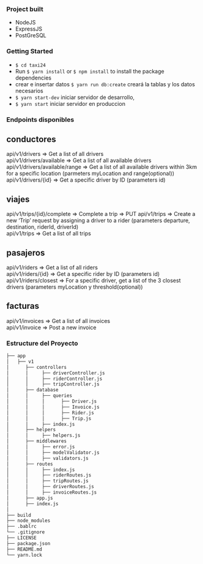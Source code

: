 ### Project built
- NodeJS
- ExpressJS
- PostGreSQL

### Getting Started
- `$ cd taxi24`
- Run `$ yarn install` or `$ npm install` to install the package dependencies
- crear e insertar datos `$ yarn run db:create` creará la tablas y los datos necesarios
- `$ yarn start-dev` iniciar servidor de desarrollo,
- `$ yarn start` iniciar servidor en produccion

### Endpoints disponibles

## conductores
api/v1/drivers                  => Get a list of all drivers                                              
api/v1/drivers/available        => Get a list of all available drivers                                    
api/v1/drivers/available/range  => Get a list of all available drivers within 3km for a specific location (parmeters myLocation and range(optional))
api/v1/drivers/{id}             => Get a specific driver by ID  (parameters id)

## viajes
api/v1/trips/{id}/complete      => Complete a trip   => PUT
api/v1/trips                    => Create a new ‘Trip’ request by assigning a driver to a rider (parameters departure, destination, riderId, driverId)       
api/v1/trips                    => Get a list of all trips                                                

## pasajeros
api/v1/riders                   => Get a list of all riders                                               
api/v1/riders/{id}              => Get a specific rider by ID   (parameters id)
api/v1/riders/closest           => For a specific driver, get a list of the 3 closest drivers  (parameters myLocation y threshold(optional))

## facturas
api/v1/invoices                 => Get a list of all invoices                                             
api/v1/invoice                  => Post a new invoice                                             


### Estructure del Proyecto
```bash
├── app
│   ├── v1
│      ├── controllers
│      │     ├── driverController.js
│      │     ├── riderController.js
│      │     ├── tripController.js
│      ├── database
│      │     ├── queries
│      │     │      ├── Driver.js
│      │     │      ├── Invoice.js
│      │     │      ├── Rider.js
│      │     │      ├── Trip.js
│      │     ├── index.js
│      ├── helpers
│      │     ├── helpers.js
│      ├── middlewares
│      │     ├── error.js
│      │     ├── modelValidator.js
│      │     ├── validators.js
│      ├── routes
│      │     ├── index.js
│      │     ├── riderRoutes.js
│      │     ├── tripRoutes.js
│      │     ├── driverRoutes.js
│      │     ├── invoiceRoutes.js
│      ├── app.js
│      ├── index.js
│   
├── build
├── node_modules
├── .bablrc
└── .gitignore
├── LICENSE
├── package.json
├── README.md
└── yarn.lock
```
